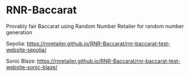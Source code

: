 # RNR-Baccarat
Provably fair Baccarat using Random Number Retailer for random number generation

Sepolia:
https://rnretailer.github.io/RNR-Baccarat/rnr-baccarat-test-website-sepolia/

Sonic Blaze:
https://rnretailer.github.io/RNR-Baccarat/rnr-baccarat-test-website-sonic-blaze/
